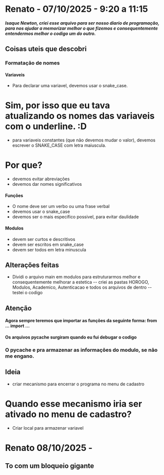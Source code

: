 # Renato - 07/10/2025 - 9:20 a 11:15

##### Isaque Newton, criei esse arquivo para ser nosso diario de programação, para nos ajudar a memorizar melhor o que fizemos e consequentemente entendermos melhor o codigo um do outro. 

## Coisas uteis que descobri
### Formatação de nomes
#### Variaveis
- Para declarar uma variavel, devemos usar o snake_case.
# Sim, por isso que eu tava atualizando os nomes das variaveis com o underline. :D
- para variaveis constantes (que não devemos mudar o valor), devemos escrever o SNAKE_CASE com letra maiuscula.
# Por que? 
- devemos evitar abreviações
- devemos dar nomes significativos

#### Funções
- O nome deve ser um verbo ou uma frase verbal
- devemos usar o snake_case
- devemos ser o mais especifico possivel, para evitar daulidade

#### Modulos
- devem ser curtos e descritivos
- devem ser escritos em snake_case
- devem ser todos em letra minuscula

## Alterações feitas
- Dividi o arquivo main em modulos para estruturarmos melhor e consequentemente melhorar a estetica
-- criei as pastas HOROGO, Modulos, Academico, Autenticacao e todos os arquivos de dentro
-- testei o codigo

## Atenção
#### Agora sempre teremos que importar as funções da seguinte forma: from ... import ...
#### Os arquivos __pycache__ surgiram quando eu fui debugar o codigo
### O pycache e pra armazenar as informações do modulo, se não me engano.

## Ideia
- criar mecanismo para encerrar o programa no menu de cadastro
# Quando esse mecanismo iria ser ativado no menu de cadastro?
- Criar local para armazenar variavel


# Renato 08/10/2025 - 
## To com um bloqueio gigante